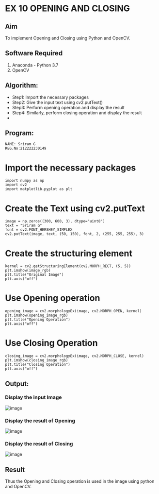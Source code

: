 # EX 10 OPENING AND CLOSING
## Aim
To implement Opening and Closing using Python and OpenCV.
## Software Required
1. Anaconda - Python 3.7
2. OpenCV
## Algorithm:
- Step1: Import the necessary packages
- Step2: Give the input text using cv2.putText()
- Step3: Perform opening operation and display the result
- Step4: Similarly, perform closing operation and display the result
- 
## Program:
```
NAME: Sriram G
REG.No:212222230149
``` 
# Import the necessary packages
```
import numpy as np
import cv2
import matplotlib.pyplot as plt
```
# Create the Text using cv2.putText
```
image = np.zeros((300, 600, 3), dtype="uint8")
text = "Sriram G"
font = cv2.FONT_HERSHEY_SIMPLEX
cv2.putText(image, text, (50, 150), font, 2, (255, 255, 255), 3)

```
# Create the structuring element
```
kernel = cv2.getStructuringElement(cv2.MORPH_RECT, (5, 5))
plt.imshow(image_rgb)
plt.title("Original Image")
plt.axis("off")
```
# Use Opening operation
```
opening_image = cv2.morphologyEx(image, cv2.MORPH_OPEN, kernel)
plt.imshow(opening_image_rgb)
plt.title("Opening Operation")
plt.axis("off")
```
# Use Closing Operation
```
closing_image = cv2.morphologyEx(image, cv2.MORPH_CLOSE, kernel)
plt.imshow(closing_image_rgb)
plt.title("Closing Operation")
plt.axis("off")
```
## Output:
### Display the input Image
![image](https://github.com/user-attachments/assets/2ce643ef-89da-4384-8188-5e0f503110b6)


### Display the result of Opening
![image](https://github.com/user-attachments/assets/1e072d62-aea2-44f7-9b8d-b0de46a0e4e4)


### Display the result of Closing
![image](https://github.com/user-attachments/assets/8be97ef7-0eaa-498a-a8b8-32eeba567fbb)


## Result
Thus the Opening and Closing operation is used in the image using python and OpenCV.
